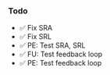 
### Todo
- ✅ Fix  SRA
- ✅ Fix  SRL
- ✅ PE:  Test SRA, SRL 
- ✅ FU:  Test feedback loop  
- ✅ PE:  Test feedback loop  
